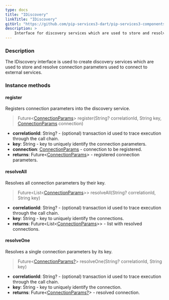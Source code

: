 ```yaml
---
type: docs
title: "IDiscovery"
linkTitle: "IDiscovery"
gitUrl: "https://github.com/pip-services3-dart/pip-services3-components-dart"
description: >
    Interface for discovery services which are used to store and resolve connection parameters to connect to external services.
---
```


### Description

The IDiscovery interface is used to create discovery services which are used to store and resolve connection parameters used to connect to external services.

### Instance methods

#### register
Registers connection parameters into the discovery service.

> Future<[ConnectionParams](../connection_params)> register(String? correlationId, String key, [ConnectionParams](../connection_params) connection)

- **correlationId**: String? - (optional) transaction id used to trace execution through the call chain.
- **key**: String - key to uniquely identify the connection parameters.
- **connection**: [ConnectionParams](../connection_params) - connection to be registered.
- **returns**: Future<[ConnectionParams](../connection_params)> - registered connection parameters.


#### resolveAll
Resolves all connection parameters by their key.

> Future\<List\<[ConnectionParams](../connection_params)\>\> resolveAll(String? correlationId, String key)

- **correlationId**: String? - (optional) transaction id used to trace execution through the call chain.
- **key**: String - key to uniquely identify the connections.
- **returns**: Future\<List\<[ConnectionParams](../connection_params)\>\> - list with resolved connections.


#### resolveOne
Resolves a single connection parameters by its key.

> Future<[ConnectionParams?](../connection_params)> resolveOne(String? correlationId, String key)

- **correlationId**: String? - (optional) transaction id used to trace execution through the call chain.
- **key**: String - key to uniquely identify the connection.
- **returns**: Future<[ConnectionParams?](../connection_params)> - resolved connection.

